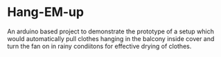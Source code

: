 # Hang-EM-up
An arduino based project to demonstrate the prototype of a setup which would automatically pull clothes hanging in the balcony inside cover and turn the fan on in rainy condiitons for effective drying of clothes. 
